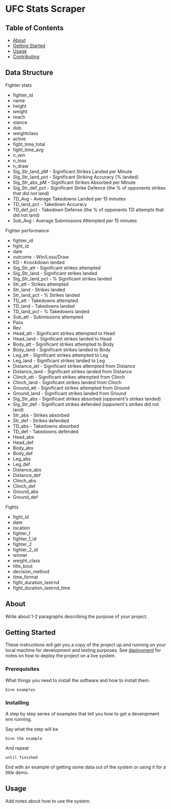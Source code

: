 # UFC Stats Scraper

## Table of Contents

- [About](#about)
- [Getting Started](#getting_started)
- [Usage](#usage)
- [Contributing](../CONTRIBUTING.md)


## Data Structure

Fighter stats

- fighter_id
- name
- height
- weight
- reach
- stance
- dob
- weightclass
- active
- fight_time_total
- fight_time_avg
- n_win
- n_loss
- n_draw
- Sig_Str_land_pM - Significant Strikes Landed per Minute
- Sig_Str_land_pct - Significant Striking Accuracy (% landed)
- Sig_Str_abs_pM - Significant Strikes Absorbed per Minute
- Sig_Str_def_pct - Significant Strike Defence (the % of opponents strikes that did not land)
- TD_Avg - Average Takedowns Landed per 15 minutes
- TD_land_pct - Takedown Accuracy
- TD_def_pct - Takedown Defense (the % of opponents TD attempts that did not land)
- Sub_Avg - Average Submissions Attempted per 15 minutes

Fighter performance

- fighter_id
- fight_id
- date
- outcome - Win/Loss/Draw
- KD - Knockdown landed
- Sig_Str_att - Significant strikes attempted
- Sig_Str_land - Significant strikes landed
- Sig_Str_land_pct - % Significant strikes landed
- Str_att - Strikes attempted
- Str_land - Strikes landed
- Str_land_pct - % Strikes landed
- TD_att - Takedowns attempted
- TD_land - Takedowns landed
- TD_land_pct - % Takedowns landed
- Sub_att - Submissions attempted
- Pass
- Rev
- Head_att - Significant strikes attempted to Head
- Head_land - Significant strikes landed to Head
- Body_att - Significant strikes attempted to Body
- Body_land - Significant strikes landed to Body
- Leg_att - Significant strikes attempted to Leg
- Leg_land - Significant strikes landed to Leg
- Distance_att - Significant strikes attempted from Distance
- Distance_land - Significant strikes landed from Distance
- Clinch_att - Significant strikes attempted from Clinch
- Clinch_land - Significant strikes landed from Clinch
- Ground_att - Significant strikes attempted from Ground
- Ground_land - Significant strikes landed from Ground
- Sig_Str_abs - Significant strikes absorbed (opponent's strikes landed)
- Sig_Str_def - Significant strikes defended (opponent's strikes did not land)
- Str_abs - Strikes absorbed
- Str_def - Strikes defended
- TD_abs - Takedowns absorbed
- TD_def - Takedowns defended
- Head_abs
- Head_def
- Body_abs
- Body_def
- Leg_abs
- Leg_def
- Distance_abs
- Distance_def
- Clinch_abs
- Clinch_def
- Ground_abs
- Ground_def

Fights

- fight_id
- date
- location
- fighter_1
- fighter_1_id
- fighter_2
- fighter_2_id
- winner
- weight_class
- title_bout
- decision_method
- time_format
- fight_duration_lastrnd
- fight_duration_lastrnd_time



## About <a name = "about"></a>

Write about 1-2 paragraphs describing the purpose of your project.

## Getting Started <a name = "getting_started"></a>

These instructions will get you a copy of the project up and running on your local machine for development and testing purposes. See [deployment](#deployment) for notes on how to deploy the project on a live system.

### Prerequisites

What things you need to install the software and how to install them.

```
Give examples
```

### Installing

A step by step series of examples that tell you how to get a development env running.

Say what the step will be

```
Give the example
```

And repeat

```
until finished
```

End with an example of getting some data out of the system or using it for a little demo.

## Usage <a name = "usage"></a>

Add notes about how to use the system.
